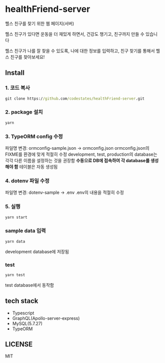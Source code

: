 # healthFriend-server

헬스 친구를 찾기 위한 웹 페이지(서버)

헬스 친구가 있다면 운동을 더 재밌게 하면서, 건강도 챙기고, 친구까지 만들 수 있습니다

헬스 친구가 나를 잘 찾을 수 있도록, 나에 대한 정보를 입력하고, 친구 찾기를 통해서 헬스 친구를 찾아보세요!

## Install

### 1. 코드 복사

```cmd
git clone https://github.com/codestates/healthFriend-server.git
```

### 2. package 설치

```cmd
yarn
```

### 3. TypeORM config 수정

파일명 변경: ormconfig-sample.json -> ormconfig.json
ormconfig.json의 FIXME를 환경에 맞게 적절히 수정
development, test, production의 database는 각각 다른 이름을 설정하는 것을 권장함
**수동으로 DB에 접속하여 각 database를 생성해야 함**
테이블은 자동 생성됨

### 4. dotenv 파일 수정

파일명 변경: dotenv-sample -> .env
.env의 내용을 적절히 수정

### 5. 실행

```cmd
yarn start
```

### sample data 입력

```cmd
yarn data
```

development database에 저장됨

### test

```cmd
yarn test
```

test database에서 동작함

## tech stack

- Typescript
- GraphQL(Apollo-server-express)
- MySQL(5.7.27)
- TypeORM

## LICENSE

MIT
